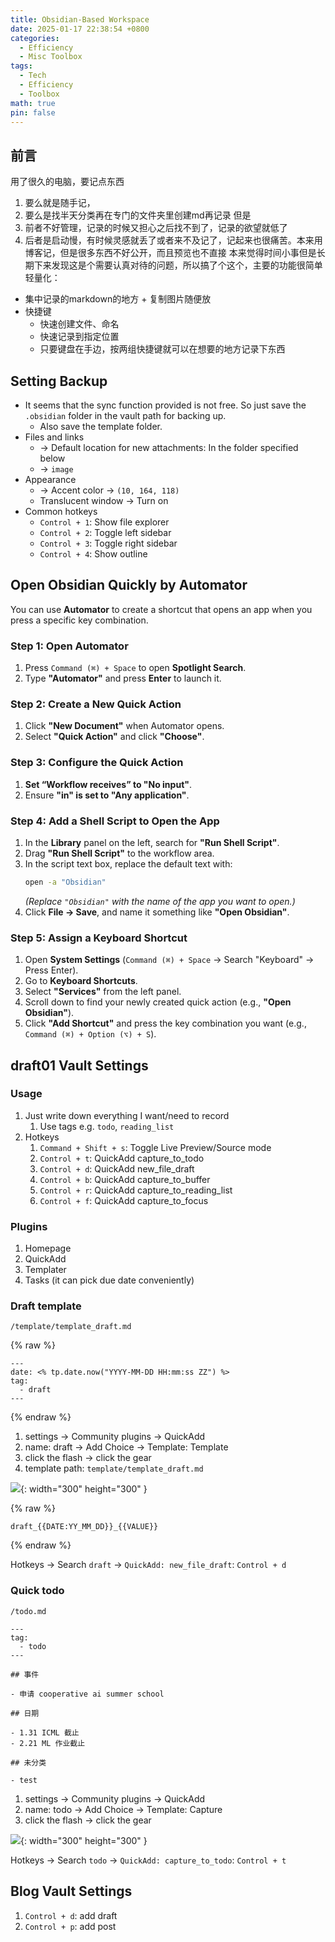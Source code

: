 ```yaml
---
title: Obsidian-Based Workspace
date: 2025-01-17 22:38:54 +0800
categories:
  - Efficiency
  - Misc Toolbox
tags:
  - Tech
  - Efficiency
  - Toolbox
math: true
pin: false
---
```

## 前言

用了很久的电脑，要记点东西
1. 要么就是随手记，
2. 要么是找半天分类再在专门的文件夹里创建md再记录
但是
1. 前者不好管理，记录的时候又担心之后找不到了，记录的欲望就低了
2. 后者是启动慢，有时候灵感就丢了或者来不及记了，记起来也很痛苦。本来用博客记，但是很多东西不好公开，而且预览也不直接
本来觉得时间小事但是长期下来发现这是个需要认真对待的问题，所以搞了个这个，主要的功能很简单轻量化：
- 集中记录的markdown的地方 + 复制图片随便放
- 快捷键
	- 快速创建文件、命名
	- 快速记录到指定位置
	- 只要键盘在手边，按两组快捷键就可以在想要的地方记录下东西

## Setting Backup

- It seems that the sync function provided is not free. So just save the `.obsidian` folder in the vault path for backing up.
	- Also save the template folder.
- Files and links
	- -> Default location for new attachments: In the folder specified below
	- -> `image`
- Appearance 
	- -> Accent color -> `(10, 164, 118)`
	- Translucent window -> Turn on
- Common hotkeys
	- `Control + 1`: Show file explorer
	- `Control + 2`: Toggle left sidebar
	- `Control + 3`: Toggle right sidebar
	- `Control + 4`: Show outline


## Open Obsidian Quickly by Automator

You can use **Automator** to create a shortcut that opens an app when you press a specific key combination.

### **Step 1: Open Automator**
1. Press `Command (⌘) + Space` to open **Spotlight Search**.
2. Type **"Automator"** and press **Enter** to launch it.

### **Step 2: Create a New Quick Action**
1. Click **"New Document"** when Automator opens.
2. Select **"Quick Action"** and click **"Choose"**.

### **Step 3: Configure the Quick Action**
1. **Set “Workflow receives” to "No input"**.
2. Ensure **"in" is set to "Any application"**.

### **Step 4: Add a Shell Script to Open the App**
1. In the **Library** panel on the left, search for **"Run Shell Script"**.
2. Drag **"Run Shell Script"** to the workflow area.
3. In the script text box, replace the default text with:
   ```sh
   open -a "Obsidian"
   ```
   *(Replace `"Obsidian"` with the name of the app you want to open.)*
4. Click **File → Save**, and name it something like **"Open Obsidian"**.

### **Step 5: Assign a Keyboard Shortcut**
1. Open **System Settings** (`Command (⌘) + Space` → Search "Keyboard" → Press Enter).
2. Go to **Keyboard Shortcuts**.
3. Select **"Services"** from the left panel.
4. Scroll down to find your newly created quick action (e.g., **"Open Obsidian"**).
5. Click **"Add Shortcut"** and press the key combination you want (e.g., `Command (⌘) + Option (⌥) + S`).


## draft01 Vault Settings

### Usage

1. Just write down everything I want/need to record
	1. Use tags e.g. `todo`, `reading_list`
2. Hotkeys
	1. `Command + Shift + s`: Toggle Live Preview/Source mode
	2. `Control + t`: QuickAdd capture_to_todo
	3. `Control + d`: QuickAdd new_file_draft
	4. `Control + b`: QuickAdd capture_to_buffer
	5. `Control + r`: QuickAdd capture_to_reading_list
	6. `Control + f`: QuickAdd capture_to_focus

### Plugins

1. Homepage
2. QuickAdd
3. Templater
4. Tasks (it can pick due date conveniently)

### Draft template

`/template/template_draft.md`

{% raw %}
```
---
date: <% tp.date.now("YYYY-MM-DD HH:mm:ss ZZ") %>
tag:
  - draft
---

```
{% endraw %}

1. settings -> Community plugins -> QuickAdd
2. name: draft -> Add Choice -> Template: Template
3. click the flash -> click the gear
4. template path: `template/template_draft.md`


![](../../../assets/img/2025-01-17-Obsidian-Based-Workspace/img_2025-01-31-01-15-11.png){: width="300" height="300" }

{% raw %}
```
draft_{{DATE:YY_MM_DD}}_{{VALUE}}
```
{% endraw %}

Hotkeys -> Search `draft` -> `QuickAdd: new_file_draft`: `Control + d`

### Quick todo

`/todo.md`

```
---
tag:
  - todo
---

## 事件

- 申请 cooperative ai summer school

## 日期

- 1.31 ICML 截止
- 2.21 ML 作业截止

## 未分类

- test
```

1. settings -> Community plugins -> QuickAdd
2. name: todo -> Add Choice -> Template: Capture
3. click the flash -> click the gear

![](../../../assets/img/2025-01-17-Obsidian-Based-Workspace/img_2025-01-31-01-17-15.png){: width="300" height="300" }

Hotkeys -> Search `todo` -> `QuickAdd: capture_to_todo`: `Control + t`


## Blog Vault Settings

1. `Control + d`: add draft
2. `Control + p`: add post